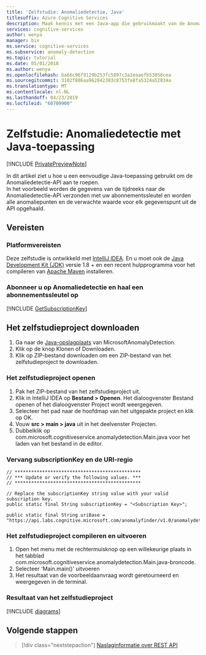 ```yaml
---
title: 'Zelfstudie: Anomaliedetectie, Java'
titlesuffix: Azure Cognitive Services
description: Maak kennis met een Java-app die gebruikmaakt van de Anomaliedetectie-API. Verzend oorspronkelijke gegevenspunten naar de API en haal de verwachte waarde en anomaliepunten op.
services: cognitive-services
author: wenya
manager: bix
ms.service: cognitive-services
ms.subservice: anomaly-detection
ms.topic: tutorial
ms.date: 05/01/2018
ms.author: wenya
ms.openlocfilehash: ba66c96f9129b253fc5897c3a2eaaefb53056cea
ms.sourcegitcommit: 3102f886aa962842303c8753fe8fa5324a52834a
ms.translationtype: MT
ms.contentlocale: nl-NL
ms.lasthandoff: 04/23/2019
ms.locfileid: "60709900"
---
```

# <a name="tutorial-anomaly-detection-with-java-application"></a>Zelfstudie: Anomaliedetectie met Java-toepassing

[!INCLUDE [PrivatePreviewNote](../../../../../includes/cognitive-services-anomaly-finder-private-preview-note.md)]

In dit artikel ziet u hoe u een eenvoudige Java-toepassing gebruikt om de Anomaliedetectie-API aan te roepen.  
In het voorbeeld worden de gegevens van de tijdreeks naar de Anomaliedetectie-API verzonden met uw abonnementssleutel en worden alle anomaliepunten en de verwachte waarde voor elk gegevenspunt uit de API opgehaald.

## <a name="prerequisites"></a>Vereisten

### <a name="platform-requirements"></a>Platformvereisten

Deze zelfstudie is ontwikkeld met [IntelliJ IDEA](https://www.jetbrains.com/idea). En u moet ook de [Java Development Kit (JDK)](https://aka.ms/azure-jdks) versie 1.8 + en een recent hulpprogramma voor het compileren van [Apache Maven](https://maven.apache.org/) installeren.

### <a name="subscribe-to-anomaly-detection-and-get-a-subscription-key"></a>Abonneer u op Anomaliedetectie en haal een abonnementssleutel op 

[!INCLUDE [GetSubscriptionKey](../includes/get-subscription-key.md)]
 

## <a name="download-the-tutorial-project"></a>Het zelfstudieproject downloaden

1. Ga naar de [Java-opslagplaats](https://github.com/MicrosoftAnomalyDetection/java-sample) van MicrosoftAnomalyDetection.
2. Klik op de knop Klonen of Downloaden.
3. Klik op ZIP-bestand downloaden om een ZIP-bestand van het zelfstudieproject te downloaden.

<a name="Step1"></a>
### <a name="open-the-tutorial-project"></a>Het zelfstudieproject openen

1. Pak het ZIP-bestand van het zelfstudieproject uit.
2. Klik in IntelliJ IDEA op **Bestand > Openen**. Het dialoogvenster Bestand openen of het dialoogvenster Project wordt weergegeven.
3. Selecteer het pad naar de hoofdmap van het uitgepakte project en klik op OK.
4. Vouw **src > main > java** uit in het deelvenster Projecten.
5. Dubbelklik op com.microsoft.cognitiveservice.anomalydetection.Main.java voor het laden van het bestand in de editor.

<a name="Step2"></a>
### <a name="replace-subscriptionkey-and-uri-region"></a>Vervang subscriptionKey en de URI-regio

```
// **********************************************
// *** Update or verify the following values. ***
// **********************************************

// Replace the subscriptionKey string value with your valid subscription key.
public static final String subscriptionKey = "<Subscription Key>";

public static final String uriBase = "https://api.labs.cognitive.microsoft.com/anomalyfinder/v1.0/anomalydetection";

```

<a name="Step3"></a>
### <a name="build-and-run-the-tutorial-project"></a>Het zelfstudieproject compileren en uitvoeren

1. Open het menu met de rechtermuisknop op een willekeurige plaats in het tabblad com.microsoft.cognitiveservice.anomalydetection.Main.java-broncode. 
2. Selecteer 'Main.main()' uitvoeren
3. Het resultaat van de voorbeeldaanvraag wordt geretourneerd en weergegeven in de terminal.

### <a name="result-of-the-tutorial-project"></a>Resultaat van het zelfstudieproject

[!INCLUDE [diagrams](../includes/diagrams.md)]

## <a name="next-steps"></a>Volgende stappen

> [!div class="nextstepaction"]
> [Naslaginformatie over REST API](https://dev.labs.cognitive.microsoft.com/docs/services/anomaly-detection/operations/post-anomalydetection)
